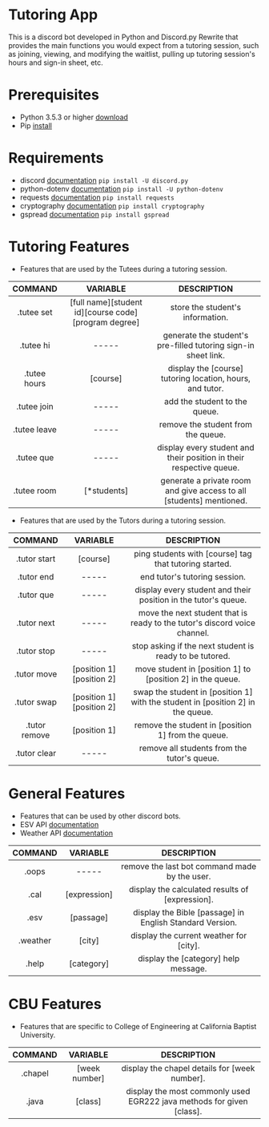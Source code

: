 # Tutoring App
This is a discord bot developed in Python and Discord.py Rewrite that provides the main functions you would expect from a tutoring session, such as joining, viewing, and modifying the waitlist, pulling up tutoring session's hours and sign-in sheet, etc.

# Prerequisites
- Python 3.5.3 or higher [download](https://www.python.org/downloads)
- Pip [install](https://pip.pypa.io/en/stable/installing)

# Requirements 
- discord [documentation](https://discordpy.readthedocs.io) ```pip install -U discord.py```
- python-dotenv [documentation](https://pypi.org/project/python-dotenv) ```pip install -U python-dotenv```
- requests [documentation](https://requests.readthedocs.io/en/master) ```pip install requests```
- cryptography [documentation](https://cryptography.io/en/latest/index.html) ```pip install cryptography```
- gspread [documentation](https://gspread.readthedocs.io/en/latest) ```pip install gspread```

# Tutoring Features
- Features that are used by the Tutees during a tutoring session.

COMMAND | VARIABLE | DESCRIPTION
| :---: | :---: | :---:
.tutee set | [full name][student id][course code][program degree] | store the student's information.
.tutee hi | ----- | generate the student's pre-filled tutoring sign-in sheet link. 
.tutee hours | [course] | display the [course] tutoring location, hours, and tutor.
.tutee join | ----- | add the student to the queue. 
.tutee leave | ----- | remove the student from the queue. 
.tutee que | ----- | display every student and their position in their respective queue.
.tutee room | [*students] | generate a private room and give access to all [students] mentioned.

- Features that are used by the Tutors during a tutoring session.

COMMAND | VARIABLE | DESCRIPTION
| :---: | :---: | :---:
.tutor start | [course] | ping students with [course] tag that tutoring started.
.tutor end | ----- | end tutor's tutoring session.
.tutor que | ----- | display every student and their position in the tutor's queue.
.tutor next | ----- | move the next student that is ready to the tutor's discord voice channel.
.tutor stop | ----- | stop asking if the next student is ready to be tutored.
.tutor move | [position 1][position 2] | move student in [position 1] to [position 2] in the queue. 
.tutor swap | [position 1][position 2] | swap the student in [position 1] with the student in [position 2] in the queue. 
.tutor remove | [position 1] | remove the student in [position 1] from the queue. 
.tutor clear | ----- | remove all students from the tutor's queue. 

# General Features
- Features that can be used by other discord bots. 
- ESV API [documentation](https://api.esv.org/docs)
- Weather API [documentation](https://openweathermap.org/current)

COMMAND | VARIABLE | DESCRIPTION
| :---: | :---: | :---:
.oops | ----- | remove the last bot command made by the user.
.cal | [expression] | display the calculated results of [expression].
.esv | [passage] | display the Bible [passage] in English Standard Version.
.weather | [city] | display the current weather for [city].
.help | [category] | display the [category] help message.

# CBU Features
- Features that are specific to College of Engineering at California Baptist University. 

COMMAND | VARIABLE | DESCRIPTION
| :---: | :---: | :---:
.chapel | [week number] | display the chapel details for [week number].
.java | [class] | display the most commonly used EGR222 java methods for given [class].
